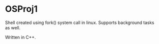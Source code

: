 # OSProj1

Shell created using fork() system call in linux. Supports background tasks as well.

Written in C++.
